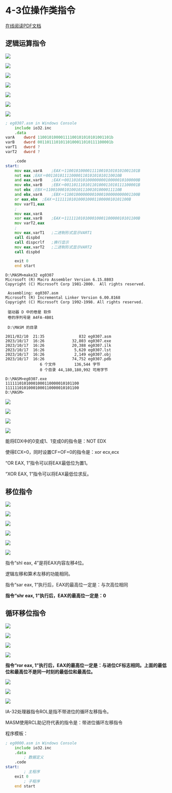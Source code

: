 # 4-3位操作类指令

<!-- toc -->

<a href="https://rosefinch-midsummer.github.io/book/file/as/4-3.pdf" target="_blank">在线阅读PDF文档</a>

## 逻辑运算指令

![](https://cdn.jsdelivr.net/gh/Rosefinch-Midsummer/MyImagesHost01/img/202310171621632.png)

![](https://cdn.jsdelivr.net/gh/Rosefinch-Midsummer/MyImagesHost01/img/202310171622035.png)

![](https://cdn.jsdelivr.net/gh/Rosefinch-Midsummer/MyImagesHost01/img/202310171622419.png)


![](https://cdn.jsdelivr.net/gh/Rosefinch-Midsummer/MyImagesHost01/img/202310171623203.png)

![](https://cdn.jsdelivr.net/gh/Rosefinch-Midsummer/MyImagesHost01/img/202310171624969.png)

![](https://cdn.jsdelivr.net/gh/Rosefinch-Midsummer/MyImagesHost01/img/202310171624981.png)

![](https://cdn.jsdelivr.net/gh/Rosefinch-Midsummer/MyImagesHost01/img/202310171627038.png)

```asm
; eg0307.asm in Windows Console
	include io32.inc
	.data
varA	dword 11001010000111100101010101001101b
varB	dword 00110111010110100011010111100001b
varT1	dword ?
varT2	dword ?

	.code
start:
	mov eax,varA	;EAX＝11001010000111100101010101001101B
	not eax	;EAX＝00110101111000011010101010110010B
	and eax,varB	;EAX＝00110101010000000010000010100000B
	mov ebx,varB	;EBX＝00110111010110100011010111100001B
	not ebx	;EBX＝11001000101001011100101000011110B
	and ebx,varA	;EBX＝11001000000001000100000000001100B
	or eax,ebx	;EAX＝11111101010001000110000010101100B
	mov varT1,eax
	;
	mov eax,varA
	xor eax,varB	;EAX＝11111101010001000110000010101100B
	mov varT2,eax
	;
	mov eax,varT1	;二进制形式显示VART1
	call dispbd
	call dispcrlf	;换行显示
	mov eax,varT2	;二进制形式显示VART2
	call dispbd

	exit 0
	end start
```

```
D:\MASM>make32 eg0307
Microsoft (R) Macro Assembler Version 6.15.8803
Copyright (C) Microsoft Corp 1981-2000.  All rights reserved.

 Assembling: eg0307.asm
Microsoft (R) Incremental Linker Version 6.00.8168
Copyright (C) Microsoft Corp 1992-1998. All rights reserved.

 驱动器 D 中的卷是 软件
 卷的序列号是 A4FA-4B01

 D:\MASM 的目录

2011/02/10  21:35               832 eg0307.asm
2023/10/17  16:26            32,803 eg0307.exe
2023/10/17  16:26            20,388 eg0307.ilk
2023/10/17  16:26             5,620 eg0307.lst
2023/10/17  16:26             2,149 eg0307.obj
2023/10/17  16:26            74,752 eg0307.pdb
               6 个文件        136,544 字节
               0 个目录 44,180,180,992 可用字节

D:\MASM>eg0307.exe
11111101010001000110000010101100
11111101010001000110000010101100
D:\MASM>
```

![](https://cdn.jsdelivr.net/gh/Rosefinch-Midsummer/MyImagesHost01/img/202310171630588.png)

![](https://cdn.jsdelivr.net/gh/Rosefinch-Midsummer/MyImagesHost01/img/202310171631186.png)


![](https://cdn.jsdelivr.net/gh/Rosefinch-Midsummer/MyImagesHost01/img/202310171633950.png)

![](https://cdn.jsdelivr.net/gh/Rosefinch-Midsummer/MyImagesHost01/img/202310171634608.png)

能将EDX中的0变成1、1变成0的指令是：NOT EDX

使得ECX=0，同时设置CF=OF=0的指令是：xor ecx,ecx

“OR EAX, 1”指令可以将EAX最低位为置1。

“XOR EAX, 1”指令可以将EAX最低位求反。

## 移位指令

![](https://cdn.jsdelivr.net/gh/Rosefinch-Midsummer/MyImagesHost01/img/202310171636666.png)

![](https://cdn.jsdelivr.net/gh/Rosefinch-Midsummer/MyImagesHost01/img/202310171638214.png)

![](https://cdn.jsdelivr.net/gh/Rosefinch-Midsummer/MyImagesHost01/img/202310171640374.png)

![](https://cdn.jsdelivr.net/gh/Rosefinch-Midsummer/MyImagesHost01/img/202310171642035.png)


![](https://cdn.jsdelivr.net/gh/Rosefinch-Midsummer/MyImagesHost01/img/202310171644150.png)


![](https://cdn.jsdelivr.net/gh/Rosefinch-Midsummer/MyImagesHost01/img/202310171644636.png)

指令“shl eax, 4”是将EAX内容左移4位。

逻辑左移和算术左移的功能相同。

指令“sar eax, 1”执行后，EAX的最高位一定是：与次高位相同

**指令“shr eax, 1”执行后，EAX的最高位一定是：0**

## 循环移位指令

![](https://cdn.jsdelivr.net/gh/Rosefinch-Midsummer/MyImagesHost01/img/202310171647587.png)

![](https://cdn.jsdelivr.net/gh/Rosefinch-Midsummer/MyImagesHost01/img/202310171648845.png)

![](https://cdn.jsdelivr.net/gh/Rosefinch-Midsummer/MyImagesHost01/img/202310171648739.png)

![](https://cdn.jsdelivr.net/gh/Rosefinch-Midsummer/MyImagesHost01/img/202310171649595.png)

**指令“ror eax, 1”执行后，EAX的最高位一定是：与进位CF标志相同。上面的最低位和最高位不是同一时刻的最低位和最高位。**

![](https://cdn.jsdelivr.net/gh/Rosefinch-Midsummer/MyImagesHost01/img/202310171651765.png)



![](https://cdn.jsdelivr.net/gh/Rosefinch-Midsummer/MyImagesHost01/img/202310171652124.png)


![](https://cdn.jsdelivr.net/gh/Rosefinch-Midsummer/MyImagesHost01/img/202310171652303.png)


IA-32处理器指令ROL是指不带进位的循环左移指令。

MASM使用RCL助记符代表的指令是：带进位循环左移指令

程序模板：

```asm
; eg0000.asm in Windows Console
	include io32.inc
	.data
		; 数据定义
	.code
start:
		; 主程序
	exit 0
		; 子程序
	end start
```









